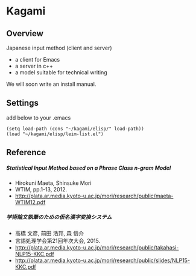 # Kagami

## Overview
Japanese input method (client and server)
* a client for Emacs
* a server in c++
* a model suitable for technical writing

We will soon write an install manual.

## Settings
add below to your .emacs
```
(setq load-path (cons "~/kagami/elisp/" load-path))
(load "~/kagami/elisp/leim-list.el")
```

## Reference

##### Statistical Input Method based on a Phrase Class n-gram Model
* Hirokuni Maeta, Shinsuke Mori 
* WTIM, pp.1-13, 2012.
* http://plata.ar.media.kyoto-u.ac.jp/mori/research/public/maeta-WTIM12.pdf

##### 学術論文執筆のための仮名漢字変換システム
* 高橋 文彦, 前田 浩邦, 森 信介 
* 言語処理学会第21回年次大会, 2015. 
* http://plata.ar.media.kyoto-u.ac.jp/mori/research/public/takahasi-NLP15-KKC.pdf
* http://plata.ar.media.kyoto-u.ac.jp/mori/research/public/slides/NLP15-KKC.pdf
    
